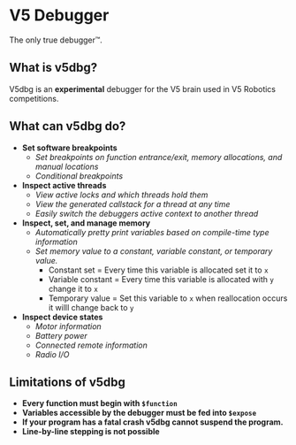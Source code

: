 # V5 Debugger
The only true debugger™.

## What is v5dbg?
V5dbg is an **experimental** debugger for the V5 brain used in V5 Robotics competitions.

## What can v5dbg do?
- **Set software breakpoints**
    - *Set breakpoints on function entrance/exit, memory allocations, and manual locations*
    - *Conditional breakpoints*
- **Inspect active threads**
    - *View active locks and which threads hold them*
    - *View the generated callstack for a thread at any time*
    - *Easily switch the debuggers active context to another thread*
- **Inspect, set, and manage memory**
    - *Automatically pretty print variables based on compile-time type information*
    - *Set memory value to a constant, variable constant, or temporary value.*
        - Constant set = Every time this variable is allocated set it to `x`
        - Variable constant = Every time this variable is allocated with `y` change it to `x`
        - Temporary value = Set this variable to `x` when reallocation occurs it willl change back to `y`
- **Inspect device states**
    - *Motor information*
    - *Battery power*
    - *Connected remote information*
    - *Radio I/O*

## Limitations of v5dbg
- **Every function must begin with `$function`**
- **Variables accessible by the debugger must be fed into `$expose`**
- **If your program has a fatal crash v5dbg cannot suspend the program.**
- **Line-by-line stepping is not possible**